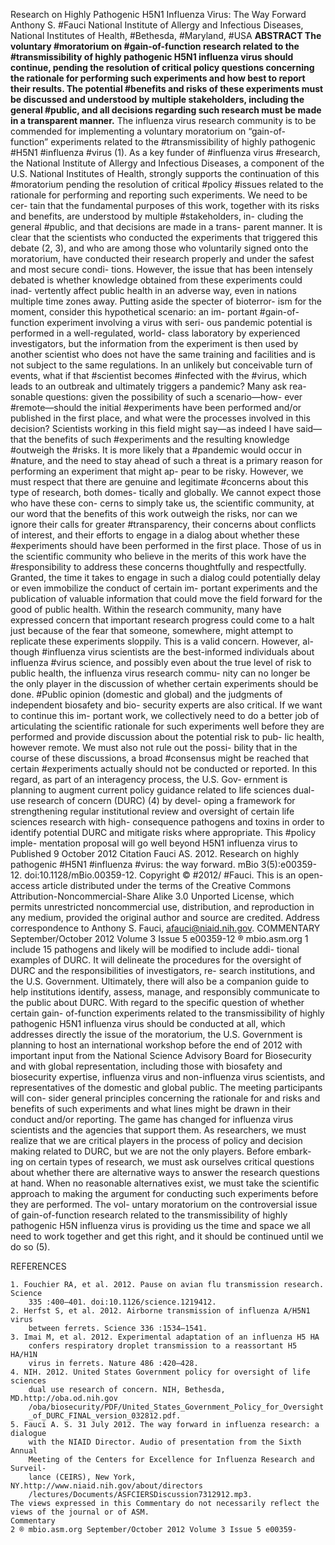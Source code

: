 Research on Highly Pathogenic H5N1 Influenza Virus: The Way
Forward
Anthony S. #Fauci
National Institute of Allergy and Infectious Diseases, National Institutes of Health, #Bethesda, #Maryland, #USA
**ABSTRACT
The voluntary #moratorium on #gain-of-function research related to the #transmissibility of highly pathogenic H5N1
influenza virus should continue, pending the resolution of critical policy questions concerning the rationale for performing such
experiments and how best to report their results. The potential #benefits and risks of these experiments must be discussed and
understood by multiple stakeholders, including the general #public, and all decisions regarding such research must be made in a
transparent manner.**
The influenza virus research community is to be
commended for implementing a voluntary moratorium on “gain-of-
function” experiments related to the #transmissibility of highly
pathogenic #H5N1 #influenza #virus (1). As a key funder of #influenza
virus #research, the National Institute of Allergy and Infectious
Diseases, a component of the U.S. National Institutes of Health,
strongly supports the continuation of this #moratorium pending
the resolution of critical #policy #issues related to the rationale for
performing and reporting such experiments. We need to be cer-
tain that the fundamental purposes of this work, together with its
risks and benefits, are understood by multiple #stakeholders, in-
cluding the general #public, and that decisions are made in a trans-
parent manner.
It is clear that the scientists who conducted the experiments
that triggered this debate (2, 3), and who are among those who
voluntarily signed onto the moratorium, have conducted their
research properly and under the safest and most secure condi-
tions. However, the issue that has been intensely debated is
whether knowledge obtained from these experiments could inad-
vertently affect public health in an adverse way, even in nations
multiple time zones away. Putting aside the specter of bioterror-
ism for the moment, consider this hypothetical scenario: an im-
portant #gain-of-function experiment involving a virus with seri-
ous pandemic potential is performed in a well-regulated, world-
class laboratory by experienced investigators, but the information
from the experiment is then used by another scientist who does
not have the same training and facilities and is not subject to the
same regulations. In an unlikely but conceivable turn of events,
what if that #scientist becomes #infected with the #virus, which leads
to an outbreak and ultimately triggers a pandemic? Many ask rea-
sonable questions: given the possibility of such a scenario—how-
ever #remote—should the initial #experiments have been performed
and/or published in the first place, and what were the processes
involved in this decision?
Scientists working in this field might say—as indeed I have said—that the benefits
of such #experiments and the resulting knowledge #outweigh the #risks.
It is more likely that a #pandemic
would occur in #nature, and the need to stay ahead of such a threat
is a primary reason for performing an experiment that might ap-
pear to be risky. However, we must respect that there are genuine
and legitimate #concerns about this type of research, both domes-
tically and globally. We cannot expect those who have these con-
cerns to simply take us, the scientific community, at our word that
the benefits of this work outweigh the risks, nor can we ignore
their calls for greater #transparency, their concerns about conflicts
of interest, and their efforts to engage in a dialog about whether
these #experiments should have been performed in the first place.
Those of us in the scientific community who believe in the merits
of this work have the #responsibility to address these concerns
thoughtfully and respectfully.
Granted, the time it takes to engage in such a dialog could
potentially delay or even immobilize the conduct of certain im-
portant experiments and the publication of valuable information
that could move the field forward for the good of public health.
Within the research community, many have expressed concern
that important research progress could come to a halt just because
of the fear that someone, somewhere, might attempt to replicate
these experiments sloppily. This is a valid concern. However, al-
though #influenza virus scientists are the best-informed individuals
about influenza #virus science, and possibly even about the true
level of risk to public health, the influenza virus research commu-
nity can no longer be the only player in the discussion of whether
certain experiments should be done. #Public opinion (domestic
and global) and the judgments of independent biosafety and bio-
security experts are also critical. If we want to continue this im-
portant work, we collectively need to do a better job of articulating
the scientific rationale for such experiments well before they are
performed and provide discussion about the potential risk to pub-
lic health, however remote. We must also not rule out the possi-
bility that in the course of these discussions, a broad #consensus
might be reached that certain #experiments actually should not be
conducted or reported.
In this regard, as part of an interagency process, the U.S. Gov-
ernment is planning to augment current policy guidance related
to life sciences dual-use research of concern (DURC) (4) by devel-
oping a framework for strengthening regular institutional review
and oversight of certain life sciences research with high-
consequence pathogens and toxins in order to identify potential
DURC and mitigate risks where appropriate. This #policy imple-
mentation proposal will go well beyond H5N1 influenza virus to
Published 9 October 2012
Citation Fauci AS. 2012. Research on highly pathogenic #H5N1 #influenza #virus: the way
forward. mBio 3(5):e00359-12. doi:10.1128/mBio.00359-12.
Copyright © #2012/ #Fauci. This is an open-access article distributed under the terms of
the Creative Commons Attribution-Noncommercial-Share Alike 3.0 Unported License,
which permits unrestricted noncommercial use, distribution, and reproduction in any
medium, provided the original author and source are credited.
Address correspondence to Anthony S. Fauci, afauci@niaid.nih.gov.
COMMENTARY
September/October 2012 Volume 3 Issue 5 e00359-12 ® mbio.asm.org 1
include 15 pathogens and likely will be modified to include addi-
tional examples of DURC. It will delineate the procedures for the
oversight of DURC and the responsibilities of investigators, re-
search institutions, and the U.S. Government. Ultimately, there
will also be a companion guide to help institutions identify, assess,
manage, and responsibly communicate to the public about
DURC.
With regard to the specific question of whether certain gain-
of-function experiments related to the transmissibility of highly
pathogenic H5N1 influenza virus should be conducted at all,
which addresses directly the issue of the moratorium, the U.S.
Government is planning to host an international workshop before
the end of 2012 with important input from the National Science
Advisory Board for Biosecurity and with global representation,
including those with biosafety and biosecurity expertise, influenza
virus and non-influenza virus scientists, and representatives of the
domestic and global public. The meeting participants will con-
sider general principles concerning the rationale for and risks and
benefits of such experiments and what lines might be drawn in
their conduct and/or reporting.
The game has changed for influenza virus scientists and the
agencies that support them. As researchers, we must realize that
we are critical players in the process of policy and decision making
related to DURC, but we are not the only players. Before embark-
ing on certain types of research, we must ask ourselves critical
questions about whether there are alternative ways to answer the
research questions at hand. When no reasonable alternatives exist,
we must take the scientific approach to making the argument for
conducting such experiments before they are performed. The vol-
untary moratorium on the controversial issue of gain-of-function
research related to the transmissibility of highly pathogenic H5N
influenza virus is providing us the time and space we all need to
work together and get this right, and it should be continued until
we do so (5).

REFERENCES
```
1. Fouchier RA, et al. 2012. Pause on avian flu transmission research. Science
    335 :400–401. doi:10.1126/science.1219412.
2. Herfst S, et al. 2012. Airborne transmission of influenza A/H5N1 virus
    between ferrets. Science 336 :1534–1541.
3. Imai M, et al. 2012. Experimental adaptation of an influenza H5 HA
    confers respiratory droplet transmission to a reassortant H5 HA/H1N
    virus in ferrets. Nature 486 :420–428.
4. NIH. 2012. United States Government policy for oversight of life sciences
    dual use research of concern. NIH, Bethesda, MD.http://oba.od.nih.gov
    /oba/biosecurity/PDF/United_States_Government_Policy_for_Oversight
    _of_DURC_FINAL_version_032812.pdf.
5. Fauci A. S. 31 July 2012. The way forward in influenza research: a dialogue
    with the NIAID Director. Audio of presentation from the Sixth Annual
    Meeting of the Centers for Excellence for Influenza Research and Surveil-
    lance (CEIRS), New York, NY.http://www.niaid.nih.gov/about/directors
    /lectures/Documents/ASFCIERSDiscussion7312912.mp3.
The views expressed in this Commentary do not necessarily reflect the views of the journal or of ASM.
Commentary
2 ® mbio.asm.org September/October 2012 Volume 3 Issue 5 e00359-
